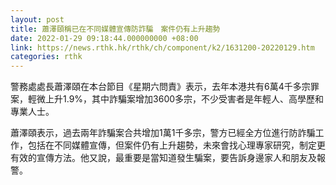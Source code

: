 ```yaml
---
layout: post
title: 蕭澤頤稱已在不同媒體宣傳防詐騙　案件仍有上升趨勢
date: 2022-01-29 09:18:44.000000000 +08:00
link: https://news.rthk.hk/rthk/ch/component/k2/1631200-20220129.htm
categories: rthk
---
```


警務處處長蕭澤頤在本台節目《星期六問責》表示，去年本港共有6萬4千多宗罪案，輕微上升1.9%，其中詐騙案增加3600多宗，不少受害者是年輕人、高學歷和專業人士。

蕭澤頤表示，過去兩年詐騙案合共增加1萬1千多宗，警方已經全方位進行防詐騙工作，包括在不同媒體宣傳，但案件仍有上升趨勢，未來會找心理專家研究，制定更有效的宣傳方法。他又說，最重要是當知道發生騙案，要告訴身邊家人和朋友及報警。
